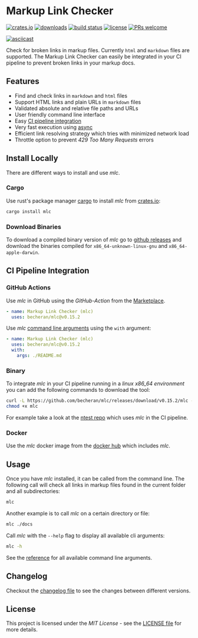 # Markup Link Checker

[![crates.io](https://img.shields.io/crates/v/mlc.svg?color=orange)](https://crates.io/crates/mlc)
[![downloads](https://badgen.net/crates/d/mlc?color=blue)](https://crates.io/crates/mlc)
[![build status](https://gitlab.com/becheran/mlc_ci/badges/master/pipeline.svg)](https://gitlab.com/becheran/mlc_ci/pipelines)
[![license](https://img.shields.io/badge/License-MIT-yellow.svg)](https://opensource.org/licenses/MIT)
[![PRs welcome](https://img.shields.io/badge/PRs-welcome-brightgreen.svg)](https://github.com/becheran/mlc/blob/master/CONTRIBUTING.md)

[![asciicast](https://asciinema.org/a/299100.svg)](https://asciinema.org/a/299100)

Check for broken links in markup files. Currently `html` and `markdown` files are supported. The Markup Link Checker can easily be integrated in your CI pipeline to prevent broken links in your markup docs.

## Features

* Find and check links in `markdown` and `html` files
* Support HTML links and plain URLs in `markdown` files
* Validated absolute and relative file paths and URLs
* User friendly command line interface
* Easy [CI pipeline integration](#ci-pipeline-integration)
* Very fast execution using [async](https://rust-lang.github.io/async-book/)
* Efficient link resolving strategy which tries with minimized network load
* Throttle option to prevent *429 Too Many Requests* errors

## Install Locally

There are different ways to install and use *mlc*.

### Cargo

Use rust's package manager [cargo](https://doc.rust-lang.org/cargo/) to install *mlc* from [crates.io](https://crates.io/crates/mlc):

``` bash
cargo install mlc
```

### Download Binaries

To download a compiled binary version of *mlc* go to [github releases](https://github.com/becheran/mlc/releases) and download the binaries compiled for `x86_64-unknown-linux-gnu` and `x86_64-apple-darwin`.

## CI Pipeline Integration

### GitHub Actions

Use *mlc* in GitHub using the *GitHub-Action* from the [Marketplace](https://github.com/marketplace/actions/markup-link-checker-mlc).

``` yaml
- name: Markup Link Checker (mlc)
  uses: becheran/mlc@v0.15.2
```

Use *mlc* [command line arguments](./docs/reference.md) using the `with` argument:

``` yaml
- name: Markup Link Checker (mlc)
  uses: becheran/mlc@v0.15.2
  with:
    args: ./README.md
```

### Binary

To integrate *mlc* in your CI pipeline running in a *linux x86_64 environment* you can add the following commands to download the tool:

``` bash
curl -L https://github.com/becheran/mlc/releases/download/v0.15.2/mlc -o mlc
chmod +x mlc
```

For example take a look at the [ntest repo](https://github.com/becheran/ntest/blob/master/.gitlab-ci.yml) which uses *mlc* in the CI pipeline.

### Docker

Use the *mlc* docker image from the [docker hub](https://hub.docker.com/repository/docker/becheran/mlc) which includes *mlc*.

## Usage

Once you have *mlc* installed, it can be called from the command line. The following call will check all links in markup files found in the current folder and all subdirectories:

``` bash
mlc
```

Another example is to call *mlc* on a certain directory or file:

``` bash
mlc ./docs
```

Call *mlc* with the `--help` flag to display all available cli arguments:

``` bash
mlc -h
```

See the [reference](./docs/reference.md) for all available command line arguments.

## Changelog

Checkout the [changelog file](https://github.com/becheran/mlc/blob/master/CHANGELOG.md) to see the changes between different versions.

## License

This project is licensed under the *MIT License* - see the [LICENSE file](https://github.com/becheran/mlc/blob/master/LICENSE) for more details.
